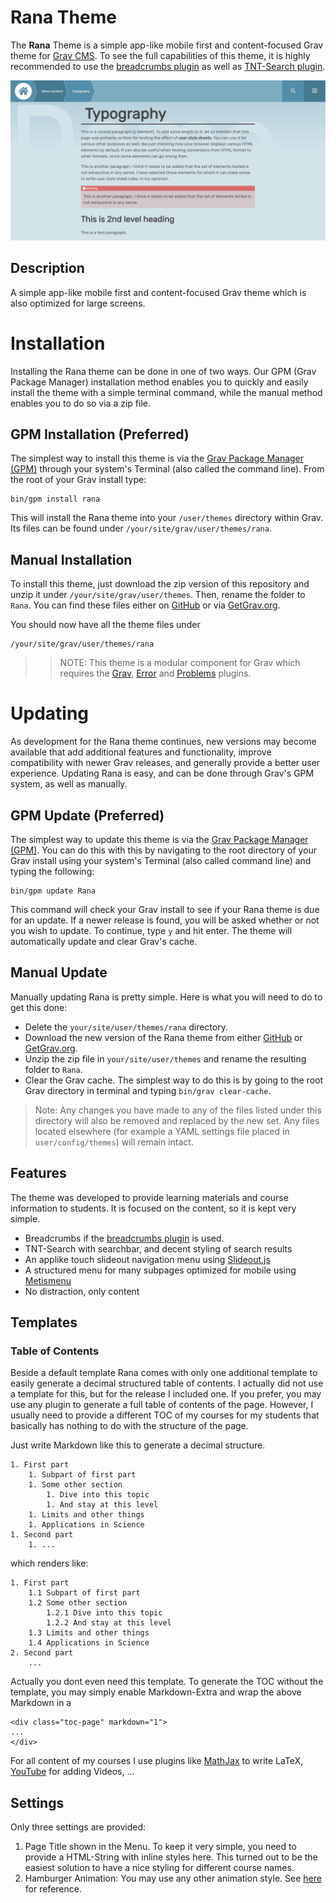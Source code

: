 
# Rana Theme

The **Rana** Theme is a simple app-like mobile first and content-focused Grav theme for [Grav CMS](http://github.com/getgrav/grav). To see the full capabilities of this theme, it is highly recommended to use the [breadcrumbs plugin](https://github.com/getgrav/grav-plugin-breadcrumbs) as well as [TNT-Search plugin](https://github.com/trilbymedia/grav-plugin-tntsearch). 

![Rana](assets/readme-screenshot.jpg)

## Description

A simple app-like mobile first and content-focused Grav theme which is also optimized for large screens.

# Installation

Installing the Rana theme can be done in one of two ways. Our GPM (Grav Package Manager) installation method enables you to quickly and easily install the theme with a simple terminal command, while the manual method enables you to do so via a zip file. 

## GPM Installation (Preferred)

The simplest way to install this theme is via the [Grav Package Manager (GPM)](http://learn.getgrav.org/advanced/grav-gpm) through your system's Terminal (also called the command line).  From the root of your Grav install type:

    bin/gpm install rana

This will install the Rana theme into your `/user/themes` directory within Grav. Its files can be found under `/your/site/grav/user/themes/rana`.

## Manual Installation

To install this theme, just download the zip version of this repository and unzip it under `/your/site/grav/user/themes`. Then, rename the folder to `Rana`. You can find these files either on [GitHub](https://github.com/danzinger/grav-theme-Rana) or via [GetGrav.org](http://getgrav.org/downloads/themes).

You should now have all the theme files under

    /your/site/grav/user/themes/rana

>> NOTE: This theme is a modular component for Grav which requires the [Grav](http://github.com/getgrav/grav), [Error](https://github.com/getgrav/grav-theme-error) and [Problems](https://github.com/getgrav/grav-plugin-problems) plugins.

# Updating

As development for the Rana theme continues, new versions may become available that add additional features and functionality, improve compatibility with newer Grav releases, and generally provide a better user experience. Updating Rana is easy, and can be done through Grav's GPM system, as well as manually.

## GPM Update (Preferred)

The simplest way to update this theme is via the [Grav Package Manager (GPM)](http://learn.getgrav.org/advanced/grav-gpm). You can do this with this by navigating to the root directory of your Grav install using your system's Terminal (also called command line) and typing the following:

    bin/gpm update Rana

This command will check your Grav install to see if your Rana theme is due for an update. If a newer release is found, you will be asked whether or not you wish to update. To continue, type `y` and hit enter. The theme will automatically update and clear Grav's cache.

## Manual Update

Manually updating Rana is pretty simple. Here is what you will need to do to get this done:

* Delete the `your/site/user/themes/rana` directory.
* Download the new version of the Rana theme from either [GitHub](https://github.com/danzinger/grav-theme-Rana) or [GetGrav.org](http://getgrav.org/downloads/themes).
* Unzip the zip file in `your/site/user/themes` and rename the resulting folder to `Rana`.
* Clear the Grav cache. The simplest way to do this is by going to the root Grav directory in terminal and typing `bin/grav clear-cache`.

> Note: Any changes you have made to any of the files listed under this directory will also be removed and replaced by the new set. Any files located elsewhere (for example a YAML settings file placed in `user/config/themes`) will remain intact.

## Features

The theme was developed to provide learning materials and course information to students. It is focused on the content, so it is kept very simple. 

* Breadcrumbs if the [breadcrumbs plugin](https://github.com/getgrav/grav-plugin-breadcrumbs) is used.
* TNT-Search with searchbar, and decent styling of search results
* An applike touch slideout navigation menu using [Slideout.js](https://github.com/Mango/slideout)
* A structured menu for many subpages optimized for mobile using [Metismenu](https://github.com/onokumus/metismenu)
* No distraction, only content

## Templates

### Table of Contents
Beside a default template Rana comes with only one additional template to easily generate a decimal structured table of contents. I actually did not use a template for this, but for the release I included one. If you prefer, you may use any plugin to generate a full table of contents of the page. However, I usually need to provide a different TOC of my courses for my students that basically has nothing to do with the structure of the page.

Just write Markdown like this to generate a decimal structure.

```
1. First part
    1. Subpart of first part
    1. Some other section
        1. Dive into this topic
        1. And stay at this level
    1. Limits and other things
    1. Applications in Science
1. Second part
    1. ...
```

which renders like:

```
1. First part
    1.1 Subpart of first part
    1.2 Some other section
        1.2.1 Dive into this topic
        1.2.2 And stay at this level
    1.3 Limits and other things
    1.4 Applications in Science
2. Second part
    ...
```

Actually you dont even need this template. To generate the TOC without the template, you may simply enable Markdown-Extra and wrap the above Markdown in a
```
<div class="toc-page" markdown="1">
...
</div>
```

For all content of my courses I use plugins like [MathJax](https://github.com/sommerregen/grav-plugin-mathjax) to write LaTeX, [YouTube](https://github.com/getgrav/grav-plugin-youtube) for adding Videos, ...

## Settings
Only three settings are provided:
1. Page Title shown in the Menu. To keep it very simple, you need to provide a HTML-String with inline styles here. This turned out to be the easiest solution to have a nice styling for different course names.
1. Hamburger Animation: You may use any other animation style. See [here](https://jonsuh.com/hamburgers) for reference.
